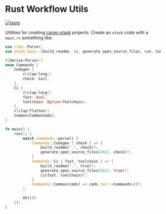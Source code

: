 # Rust Workflow Utils

[![tests](https://github.com/simon-bourne/rust-project/actions/workflows/tests.yml/badge.svg)](https://github.com/simon-bourne/rust-project/actions/workflows/tests.yml)

Utilities for creating [cargo-xtask](https://github.com/matklad/cargo-xtask) projects. Create an `xtask` crate with a `main.rs` something like:

```rust
use clap::Parser;
use xtask_base::{build_readme, ci, generate_open_source_files, run, CommonCmds, Toolchain};

#[derive(Parser)]
enum Commands {
    Codegen {
        #[clap(long)]
        check: bool,
    },
    Ci {
        #[clap(long)]
        fast: bool,
        toolchain: Option<Toolchain>,
    },
    #[clap(flatten)]
    Common(CommonCmds),
}

fn main() {
    run(|| {
        match Commands::parse() {
            Commands::Codegen { check } => {
                build_readme(".", check)?;
                generate_open_source_files(2022, check)?;
            }
            Commands::Ci { fast, toolchain } => {
                build_readme(".", true)?;
                generate_open_source_files(2022, true)?;
                ci(fast, toolchain)?;
            }
            Commands::Common(cmds) => cmds.run::<Commands>()?,
        }

        Ok(())
    });
}

```
